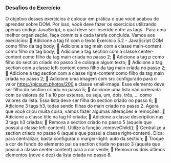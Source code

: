 ### Desafios do Exercício

O objetivo desses exercícios é colocar em prática o que você acabou de aprender sobre DOM. Por isso, você deve fazer os exercícios utilizando apenas código JavaScript, o qual deve ser inserido entre as tags <script> e </script>.
Para uma melhor organização, faça commits a cada tarefa concluída. Vamos aos exercícios:
🚀 Adicione a tag h1 com o texto Exercício 5.2 - JavaScript DOM como filho da tag body;
🚀 Adicione a tag main com a classe main-content como filho da tag body;
🚀 Adicione a tag section com a classe center-content como filho da tag main criada no passo 2;
🚀 Adicione a tag p como filho do section criado no passo 3 e coloque algum texto;
🚀 Adicione a tag section com a classe left-content como filho da tag main criada no passo 2;
🚀 Adicione a tag section com a classe right-content como filho da tag main criada no passo 2;
🚀 Adicione uma imagem com src configurado para o valor https://picsum.photos/200 e classe small-image. Esse elemento deve ser filho do section criado no passo 5;
🚀 Adicione uma lista não ordenada com os valores de 1 a 10 por extenso, ou seja, um, dois, três, ... como valores da lista. Essa lista deve ser filha do section criado no passo 6;
🚀 Adicione 3 tags h3, todas sendo filhas do main criado no passo 2.
Agora que você criou muita coisa, vamos fazer algumas alterações e remoções:
🚀 Adicione a classe title na tag h1 criada;
🚀 Adicione a classe description nas 3 tags h3 criadas;
🚀 Remova a section criado no passo 5 (aquele que possui a classe left-content). Utilize a função .removeChild();
🚀 Centralize a section criado no passo 6 (aquele que possui a classe right-content). Dica: para centralizar, basta configurar o margin-right: auto da section;
🚀 Troque a cor de fundo do elemento pai da section criada no passo 3 (aquela que possui a classe center-content) para a cor verde;
🚀 Remova os dois últimos elementos (nove e dez) da lista criada no passo 8.
